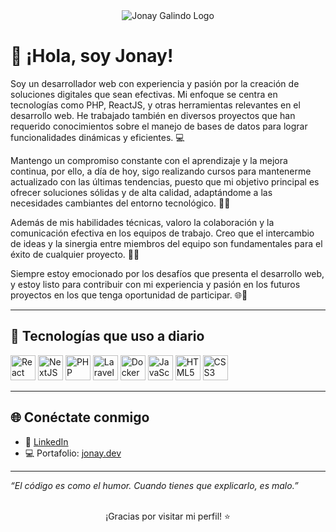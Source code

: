 <div align="center">
  <img src="https://avatars.githubusercontent.com/u/104058395?s=96&v=4" alt="Jonay Galindo Logo"/>
</div>

# 👋 ¡Hola, soy Jonay!

Soy un desarrollador web con experiencia y pasión por la creación de soluciones digitales que sean efectivas. Mi enfoque se centra en tecnologías como PHP, ReactJS, y otras herramientas relevantes en el desarrollo web. He trabajado también en diversos proyectos que han requerido conocimientos sobre el manejo de bases de datos para lograr funcionalidades dinámicas y eficientes. 💻<br/>

Mantengo un compromiso constante con el aprendizaje y la mejora continua, por ello, a día de hoy, sigo realizando cursos para mantenerme actualizado con las últimas tendencias, puesto que mi objetivo principal es ofrecer soluciones sólidas y de alta calidad, adaptándome a las necesidades cambiantes del entorno tecnológico. 🧠💡

Además de mis habilidades técnicas, valoro la colaboración y la comunicación efectiva en los equipos de trabajo. Creo que el intercambio de ideas y la sinergia entre miembros del equipo son fundamentales para el éxito de cualquier proyecto. 👥✨

Siempre estoy emocionado por los desafíos que presenta el desarrollo web, y estoy listo para contribuir con mi experiencia y pasión en los futuros proyectos en los que tenga oportunidad de participar. 🌐🔧

---

## 🚀 Tecnologías que uso a diario

<div align="left">
  <img src="https://cdn.jsdelivr.net/gh/devicons/devicon/icons/react/react-original.svg" height="40" alt="React" />
  <img src="https://cdn.jsdelivr.net/gh/devicons/devicon/icons/nextjs/nextjs-original.svg" height="40" alt="NextJS" />
  <img src="https://cdn.jsdelivr.net/gh/devicons/devicon/icons/php/php-original.svg" height="40" alt="PHP" />
  <img src="https://static-00.iconduck.com/assets.00/laravel-icon-1990x2048-xawylrh0.png" height="40" alt="Laravel" />
  <img src="https://cdn.jsdelivr.net/gh/devicons/devicon/icons/docker/docker-original.svg" height="40" alt="Docker" />
  <img src="https://cdn.jsdelivr.net/gh/devicons/devicon/icons/javascript/javascript-original.svg" height="40" alt="JavaScript" />
  <img src="https://cdn.jsdelivr.net/gh/devicons/devicon/icons/html5/html5-original.svg" height="40" alt="HTML5" />
  <img src="https://cdn.jsdelivr.net/gh/devicons/devicon/icons/css3/css3-original.svg" height="40" alt="CSS3" />
</div>

---

## 🌐 Conéctate conmigo

- 💼 [LinkedIn](https://www.linkedin.com/in/jonaygc/)
- 💻 Portafolio: [jonay.dev](https://jonay.dev)

---

_“El código es como el humor. Cuando tienes que explicarlo, es malo.”_

</br>

<div align="center">
  ¡Gracias por visitar mi perfil! ⭐️
</div>
